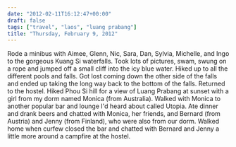 ```yaml
---
date: "2012-02-11T16:12:47+00:00"
draft: false
tags: ["travel", "laos", "luang prabang"]
title: "Thursday, February 9, 2012"
---
```

Rode a minibus with Aimee, Glenn, Nic, Sara, Dan, Sylvia, Michelle, and Ingo to the gorgeous Kuang Si waterfalls. Took lots of pictures, swam, swung on a rope and jumped off a small cliff into the icy blue water. Hiked up to all the different pools and falls. Got lost coming down the other side of the falls and ended up taking the long way back to the bottom of the falls. Returned to the hostel. Hiked Phou Si hill for a view of Luang Prabang at sunset with a girl from my dorm named Monica (from Australia). Walked with Monica to another popular bar and lounge I'd heard about called Utopia. Ate dinner and drank beers and chatted with Monica, her friends, and Bernard (from Austria) and Jenny (from Finland), who were also from our dorm. Walked home when curfew closed the bar and chatted with Bernard and Jenny a little more around a campfire at the hostel.

